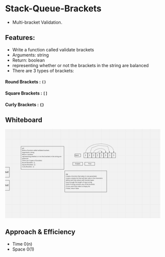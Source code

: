 # Stack-Queue-Brackets
- Multi-bracket Validation.

## Features:
- Write a function called validate brackets
- Arguments: string
- Return: boolean
- representing whether or not the brackets in the string are balanced
- There are 3 types of brackets:

#### Round Brackets : `()`
#### Square Brackets : `[]`
#### Curly Brackets : `{}`

## Whiteboard
![](brackets.png)
## Approach & Efficiency
- Time 0(n)
- Space 0(1)
